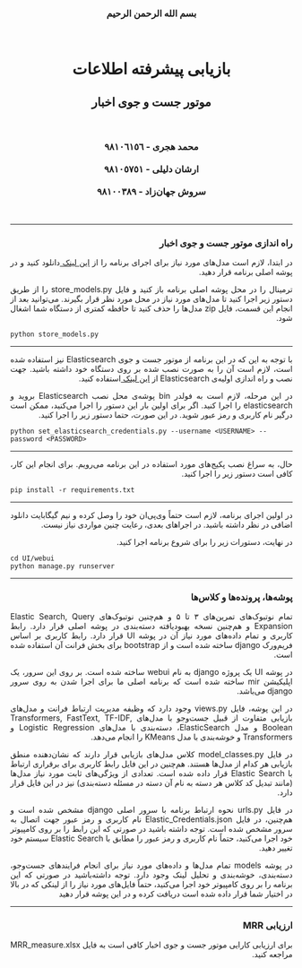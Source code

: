 <div dir="auto" align="center">
    <h3>
        بسم الله الرحمن الرحیم
    </h3>
    <br>
    <h1>
        <strong>
            بازیابی پیشرفته اطلاعات
        </strong>
    </h1>
    <h2>
        <strong>
            موتور جست و جوی اخبار
        </strong>
    </h2>
    <br>
    <h3>
        محمد هجری - ٩٨١٠٦١٥٦
        <br><br>
        ارشان دلیلی - ٩٨١٠٥٧٥١
        <br><br>
        سروش جهان‌زاد - ٩٨١٠٠٣٨٩
    </h3>
    <br>
</div>

---

<div>
    <h3 style='direction:rtl;text-align:justify;'>
        راه اندازی موتور جست و جوی اخبار
    </h3>
</div>

<div dir="auto" align="justify">
    <p style='direction:rtl;text-align:justify;'>
        در ابتدا، لازم است مدل‌های مورد نیاز برای اجرای برنامه را از 
        <a href="https://www.dropbox.com/sh/rgeut39nqxy4ydv/AAAsrNBISlAVcJb-DxRjw2nia?dl=0"> این لینک </a>
        دانلود کنید و در پوشه اصلی برنامه قرار دهید.
    </p>
</div>

<div dir="auto" align="justify">
    <p style='direction:rtl;text-align:justify;'>
        ترمینال را در محل پوشه اصلی برنامه باز کنید و فایل store_models.py را از طریق دستور زیر اجرا کنید تا مدل‌های مورد نیاز در محل مورد نظر قرار بگیرند. می‌توانید بعد از انجام این قسمت، فایل zip مدل‌ها را حذف کنید تا حافظه کمتری از دستگاه شما اشغال شود.
    </p>
</div>

```shell
python store_models.py 
```

---

<div dir="auto" align="justify">
    <p style='direction:rtl;text-align:justify;'>
        با توجه به این که در این برنامه از موتور جست و جوی Elasticsearch نیز استفاده شده است، لازم است آن را به صورت نصب شده بر روی دستگاه خود داشته باشید. جهت نصب و راه اندازی اولیه‌ی Elasticsearch از 
        <a href="https://www.elastic.co/guide/en/elasticsearch/reference/current/install-elasticsearch.html"> این لینک </a>
        استفاده کنید.
    </p>
</div>

<div dir="auto" align="justify">
    <p style='direction:rtl;text-align:justify;'>
        در این مرحله، لازم است به فولدر bin پوشه‌ی محل نصب Elasticsearch بروید و elasticsearch را اجرا کنید. اگر برای اولین بار این دستور را اجرا می‌کنید، ممکن است درگیر نام کاربری و رمز عبور شوید. در این صورت، حتما دستور زیر را اجرا کنید. 
    </p>
</div>

```shell
python set_elasticsearch_credentials.py --username <USERNAME> --password <PASSWORD>
```

---

<div dir="auto" align="justify">
    <p style='direction:rtl;text-align:justify;'>
        حال، به سراغ نصب پکیج‌های مورد استفاده در این برنامه می‌رویم. برای انجام این کار، کافی است دستور زیر را اجرا کنید.
    </p>
</div>

```shell
pip install -r requirements.txt
```

---

<div dir="auto" align="justify">
    <p style='direction:rtl;text-align:justify;'>
        در اولین اجرای برنامه، لازم است حتماً وی‌پی‌ان خود را وصل کرده و نیم گیگابایت دانلود اضافی در نظر داشته باشید. در اجراهای بعدی، رعایت چنین مواردی نیاز نیست.
    </p>
</div>

<div dir="auto" align="justify">
    <p style='direction:rtl;text-align:justify;'>
        در نهایت، دستورات زیر را برای شروع برنامه اجرا کنید.
    </p>
</div>

```shell
cd UI/webui
python manage.py runserver
```

---

<div>
    <h3 style='direction:rtl;text-align:justify;'>
        پوشه‌ها، پرونده‌ها و کلاس‌ها
    </h3>
</div>

<div dir="auto" align="justify">
    <p style='direction:rtl;text-align:justify;'>
        تمام نوتبوک‌های تمرین‌های ۳ تا ۵ و هم‌چنین نوتبوک‌های Elastic Search, Query Expansion و هم‌چنین نسخه بهبودیافته دسته‌بندی در پوشه اصلی قرار دارد. رابط کاربری و تمام داده‌های مورد نیاز آن در پوشه UI قرار دارد. رابط کاربری بر اساس فریم‌ورک django ساخته شده است و از bootstrap برای بخش فرانت آن استفاده شده است.
    </p>
    <p style='direction:rtl;text-align:justify;'>
     در پوشه UI یک پروژه django به نام webui ساخته شده است. بر روی این سرور، یک اپلیکیشن mir ساخته شده است که برنامه اصلی ما برای اجرا شدن به روی سرور django می‌باشد.  
    </p>
    <p style='direction:rtl;text-align:justify;'>
        در این پوشه، فایل views.py وجود دارد که وظیفه مدیریت ارتباط فرانت و مدل‌های بازیابی متفاوت از قبیل جست‌و‌جو با مدل‌های Transformers, FastText, TF-IDF, Boolean و مدل ElasticSearch، دسته‌بندی با مدل‌های Logistic Regression و Transformers و خوشه‌بندی با مدل KMeans را انجام می‌دهد.
    </p>
     <p style='direction:rtl;text-align:justify;'>
        در فایل model_classes.py کلاس مدل‌های بازیابی قرار دارند که نشان‌دهنده منطق بازیابی هر کدام از مدل‌ها هستند. هم‌چنین در این فایل رابط کاربری برای برقراری ارتباط با Elastic Search قرار داده شده است. تعدادی از ویژگی‌های ثابت مورد نیاز مدل‌ها (مانند تبدیل کد کلاس هر دسته به نام آن دسته در مسئله دسته‌بندی) نیز در این فایل قرار دارد.
    </p>
    <p style='direction:rtl;text-align:justify;'>
        در فایل urls.py نحوه ارتباط برنامه با سرور اصلی django مشخص شده است و هم‌چنین، در فایل Elastic_Credentials.json نام کاربری و رمز عبور جهت اتصال به سرور مشخص شده است. توجه داشته باشید در صورتی که این رابط را بر روی کامپیوتر خود اجرا می‌کنید، حتماً نام کاربری و رمز عبور را مطابق با Elastic Search سیستم خود تغییر دهید.
    </p>
    <p style='direction:rtl;text-align:justify;'>
        در پوشه models تمام مدل‌ها و داده‌های مورد نیاز برای انجام فرایندهای جست‌و‌جو، دسته‌بندی، خوشه‌بندی و تحلیل لینک وجود دارد. توجه داشته‌باشید در صورتی که این برنامه را  بر روی کامپیوتر خود اجرا می‌کنید، حتماً فایل‌های مورد نیاز را از لینکی که در بالا در اختیار شما قرار داده شده است دریافت کرده و در این پوشه قرار دهید
    </p>
</div>

---

<div>
    <h3 style='direction:rtl;text-align:justify;'>
        ارزیابی MRR
    </h3>
</div>

<div dir="auto" align="justify">
    <p style='direction:rtl;text-align:justify;'>
        برای ارزیابی کارایی موتور جست و جوی اخبار کافی است به فایل MRR_measure.xlsx مراجعه کنید.
    </p>
</div>
